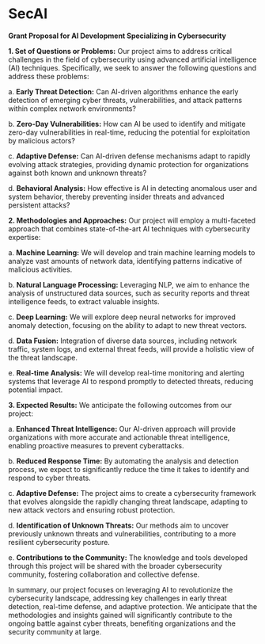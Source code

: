 # SecAI

**Grant Proposal for AI Development Specializing in Cybersecurity**

**1. Set of Questions or Problems:**
Our project aims to address critical challenges in the field of cybersecurity using advanced artificial intelligence (AI) techniques. Specifically, we seek to answer the following questions and address these problems:

a. **Early Threat Detection:** Can AI-driven algorithms enhance the early detection of emerging cyber threats, vulnerabilities, and attack patterns within complex network environments?

b. **Zero-Day Vulnerabilities:** How can AI be used to identify and mitigate zero-day vulnerabilities in real-time, reducing the potential for exploitation by malicious actors?

c. **Adaptive Defense:** Can AI-driven defense mechanisms adapt to rapidly evolving attack strategies, providing dynamic protection for organizations against both known and unknown threats?

d. **Behavioral Analysis:** How effective is AI in detecting anomalous user and system behavior, thereby preventing insider threats and advanced persistent attacks?

**2. Methodologies and Approaches:**
Our project will employ a multi-faceted approach that combines state-of-the-art AI techniques with cybersecurity expertise:

a. **Machine Learning:** We will develop and train machine learning models to analyze vast amounts of network data, identifying patterns indicative of malicious activities.

b. **Natural Language Processing:** Leveraging NLP, we aim to enhance the analysis of unstructured data sources, such as security reports and threat intelligence feeds, to extract valuable insights.

c. **Deep Learning:** We will explore deep neural networks for improved anomaly detection, focusing on the ability to adapt to new threat vectors.

d. **Data Fusion:** Integration of diverse data sources, including network traffic, system logs, and external threat feeds, will provide a holistic view of the threat landscape.

e. **Real-time Analysis:** We will develop real-time monitoring and alerting systems that leverage AI to respond promptly to detected threats, reducing potential impact.

**3. Expected Results:**
We anticipate the following outcomes from our project:

a. **Enhanced Threat Intelligence:** Our AI-driven approach will provide organizations with more accurate and actionable threat intelligence, enabling proactive measures to prevent cyberattacks.

b. **Reduced Response Time:** By automating the analysis and detection process, we expect to significantly reduce the time it takes to identify and respond to cyber threats.

c. **Adaptive Defense:** The project aims to create a cybersecurity framework that evolves alongside the rapidly changing threat landscape, adapting to new attack vectors and ensuring robust protection.

d. **Identification of Unknown Threats:** Our methods aim to uncover previously unknown threats and vulnerabilities, contributing to a more resilient cybersecurity posture.

e. **Contributions to the Community:** The knowledge and tools developed through this project will be shared with the broader cybersecurity community, fostering collaboration and collective defense.

In summary, our project focuses on leveraging AI to revolutionize the cybersecurity landscape, addressing key challenges in early threat detection, real-time defense, and adaptive protection. We anticipate that the methodologies and insights gained will significantly contribute to the ongoing battle against cyber threats, benefiting organizations and the security community at large.

